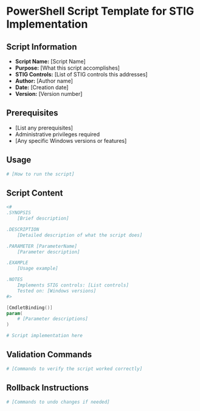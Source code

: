 # PowerShell Script Template for STIG Implementation

## Script Information
- **Script Name:** [Script Name]
- **Purpose:** [What this script accomplishes]
- **STIG Controls:** [List of STIG controls this addresses]
- **Author:** [Author name]
- **Date:** [Creation date]
- **Version:** [Version number]

## Prerequisites
- [List any prerequisites]
- Administrative privileges required
- [Any specific Windows versions or features]

## Usage
```powershell
# [How to run the script]
```

## Script Content
```powershell
<#
.SYNOPSIS
    [Brief description]

.DESCRIPTION
    [Detailed description of what the script does]

.PARAMETER [ParameterName]
    [Parameter description]

.EXAMPLE
    [Usage example]

.NOTES
    Implements STIG controls: [List controls]
    Tested on: [Windows versions]
#>

[CmdletBinding()]
param(
    # [Parameter descriptions]
)

# Script implementation here
```

## Validation Commands
```powershell
# [Commands to verify the script worked correctly]
```

## Rollback Instructions
```powershell
# [Commands to undo changes if needed]
```
